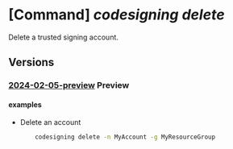 # [Command] _codesigning delete_

Delete a trusted signing account.

## Versions

### [2024-02-05-preview](/Resources/mgmt-plane/L3N1YnNjcmlwdGlvbnMve30vcmVzb3VyY2Vncm91cHMve30vcHJvdmlkZXJzL21pY3Jvc29mdC5jb2Rlc2lnbmluZy9jb2Rlc2lnbmluZ2FjY291bnRzL3t9/2024-02-05-preview.xml) **Preview**

<!-- mgmt-plane /subscriptions/{}/resourcegroups/{}/providers/microsoft.codesigning/codesigningaccounts/{} 2024-02-05-preview -->

#### examples

- Delete an account
    ```bash
        codesigning delete -n MyAccount -g MyResourceGroup
    ```
